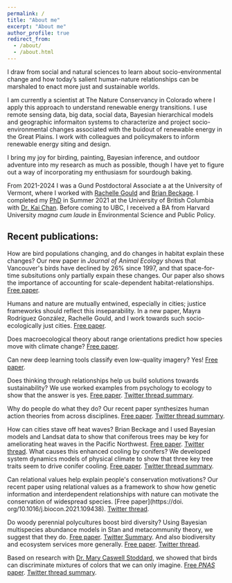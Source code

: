 ```yaml
---
permalink: /
title: "About me"
excerpt: "About me"
author_profile: true
redirect_from: 
  - /about/
  - /about.html
---
```


 <!--- If you know of any open positions, [please contact me](mailto:haroldeyster@gmail.com). -->
 I draw from social and natural sciences to learn about  socio-environmental change and how today’s salient human-nature relationships can be marshaled to enact more just and sustainable worlds. 
 
 I am currently a scientist at The Nature Conservancy in Colorado where I apply this approach to understand renewable energy transitions. I use remote sensing data, big data, social data, Bayesian hierarchical models and geographic informaiton systems to characterize and project socio-environmental changes associated with the buidout of renewable energy in the Great Plains. I work with colleagues and policymakers to inform renewable energy siting and design. 
<!--- Human lifestyles are evolving. We're living in cities and relying on new technologies. We're interacting with friends and family differently, and working and playing differently. All of these changes are reshaping the relationships that we build with nature. Unfortunately, conservation efforts often fail to harness these new relationships, stifling ordinary people's conservation action. -->

<!--I investigate relationships among birds, people, trees, cities, and climate, and seek to [understand](/research) how to reorient these relationships towards sustainable pathways. I believe that integrating tools, methods, and approaches from many different disciplines is essential to understanding these relationships; I draw on a range of methods from ecology, sociology, psychology, remote sensing, anthropology, system dynamics, deep learning, climate science, and others
<!-- use a transdisciplinary approach 
I investigate environmental issues through a relational lens:  at the center of conservation challenges are human–nature relationships. Using a transdisciplinary approach that draws on methods from ecology, sociology, anthropology, psychology, and economics, [I study](/research) how to marshal today's salient human-nature relationships to enable more sustainable trajectories. -->

I bring my joy for birding, painting, Bayesian inference, and outdoor adventure into my research as much as possible, though I have yet to figure out a way of incorporating my enthusiasm for sourdough baking.

From 2021-2024 I was a Gund Postdoctoral Associate a at the University of Vermont, where I worked with [Rachelle Gould](https://gouldgroup.weebly.com) and [Brian Beckage](https://brianbeckage.github.io/). I completed my [PhD](https://doi.org/10.14288/1.0401270) in Summer 2021 at the University of British Columbia with [Dr. Kai Chan](https://chanslab.ires.ubc.ca/). Before coming to UBC, I received a BA from Harvard University *magna cum laude* in Environmental Science and Public Policy.


## Recent publications:
How are bird populations changing, and do changes in habitat explain these changes? Our new paper in _Journal of Animal Ecology_ shows that Vancouver's birds have declined by 26% since 1997, and that space-for-time subsitutions only partially expain these changes. Our paper also shows the importance of accounting for scale-dependent habitat-relationships. [Free paper](https://doi.org/10.1111/1365-2656.14194). 

Humans and nature are mutually entwined, especially in cities; justice frameworks should reflect this inseparability. In a new paper, Mayra Rodríguez González, Rachelle Gould, and I work towards such socio-ecologically just cities. [Free paper](https://doi.org/10.1080/26395916.2024.2399621).

Does macroecological theory about range orientations predict how species move with climate change? [Free paper]( https://doi.org/10.1111/1365-2656.14168). 

Can new deep learning tools classify even low-quality imagery? Yes! [Free paper](https://doi.org/10.7717/peerj-cs.2003). 

Does thinking through relationships help us build solutions towards sustainability? We use worked examples from psychology to ecology to show that the answer is yes. [Free paper](https://doi.org/10.1002/pan3.10453). [Twitter thread summary](https://twitter.com/HaroldEyster/status/1622774177622286338). 

Why do people do what they do? Our recent paper synthesizes human action theories from across disciplines. [Free paper](https://doi.org/10.1146/annurev-environ-020422-125351). [Twitter thread summary](https://twitter.com/HaroldEyster/status/1551595877395009536).

How can cities stave off heat waves? Brian Beckage and I used Bayesian models and Landsat data to show that coniferous trees may be key for ameliorating heat waves in the Pacific Northwest. [Free paper](https://doi.org/10.3390/atmos13050830). [Twitter thread](https://twitter.com/HaroldEyster/status/1528749939647553538). What causes this enhanced cooling by conifers? We developed system dynamics models of physical climate to show that three key tree traits seem to drive conifer cooling. [Free paper](https://doi.org/10.3390/atmos14030552). [Twitter thread summary](https://twitter.com/HaroldEyster/status/1636133976783081472). 

Can relational values help explain people's conservation motivations? Our recent paper using relational values as a framework to show how genetic information and interdependent relationships with nature can motivate the conservation of widespread species. [Free paper](https://doi. org/10.1016/j.biocon.2021.109438). [Twitter thread](https://twitter.com/HaroldEyster/status/1482037800098840589).


Do woody perennial polycultures boost bird diversity? Using Bayesian multispecies abundance models in Stan and metacommunity theory, we suggest that they do. [Free paper](https://doi.org/10.1111/ecog.06240). [Twitter Summary](https://twitter.com/HaroldEyster/status/1565067446704300037). And also biodiversity and ecosystem services more generally. [Free paper](https://doi.org/10.1002/ecs2.3890).  [Twitter thread](https://twitter.com/HaroldEyster/status/1480549083358105601).

Based on research with [Dr. Mary Caswell Stoddard](https://www.marycstoddard.com/), we showed that birds can discriminate mixtures of colors that we can only imagine. [Free *PNAS* paper](https://www.pnas.org/content/early/2020/06/09/1919377117). [Twitter thread summary](https://twitter.com/HaroldEyster/status/1272627047861415936).
